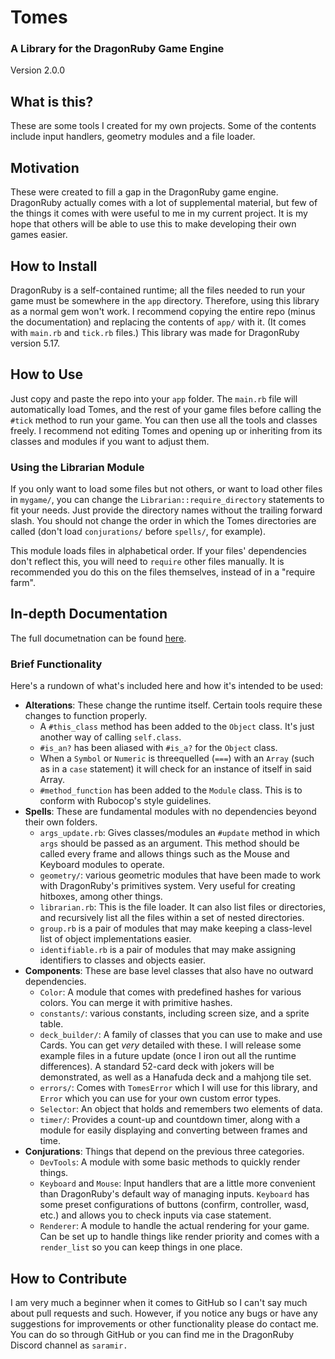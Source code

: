 # Tomes
### A Library for the DragonRuby Game Engine
Version 2.0.0

## What is this?
These are some tools I created for my own projects. Some of the contents include input handlers, geometry modules and a file loader. 

## Motivation
These were created to fill a gap in the DragonRuby game engine. DragonRuby actually comes with a lot of supplemental material, but few of the things it comes with were useful to me in my current project. It is my hope that others will be able to use this to make developing their own games easier.

## How to Install
DragonRuby is a self-contained runtime; all the files needed to run your game must be somewhere in the `app` directory. Therefore, using this library as a normal gem won't work. I recommend copying the entire repo (minus the documentation) and replacing the contents of `app/` with it. (It comes with `main.rb` and `tick.rb` files.) 
This library was made for DragonRuby version 5.17.

## How to Use
Just copy and paste the repo into your `app` folder. The `main.rb` file will automatically load Tomes, and the rest of your game files before calling the `#tick` method to run your game. You can then use all the tools and classes freely. I recommend not editing Tomes and opening up or inheriting from its classes and modules if you want to adjust them.

### Using the Librarian Module
If you only want to load some files but not others, or want to load other files in `mygame/`, you can change the `Librarian::require_directory` statements to fit your needs. Just provide the directory names without the trailing forward slash. You should not change the order in which the Tomes directories are called (don't load `conjurations/` before `spells/`, for example).

This module loads files in alphabetical order. If your files' dependencies don't reflect this, you will need to `require` other files manually. It is recommended you do this on the files themselves, instead of in a "require farm".

## In-depth Documentation
The full documetnation can be found [here](https://load-a.github.io/tomes/).

### Brief Functionality
Here's a rundown of what's included here and how it's intended to be used:

- **Alterations**: These change the runtime itself. Certain tools require these changes to function properly.
	- A `#this_class` method has been added to the `Object` class. It's just another way of calling `self.class`.
	- `#is_an?` has been aliased with `#is_a?` for the `Object` class.
	- When a `Symbol` or `Numeric` is threequelled (`===`) with an `Array` (such as in a `case` statement) it will check for an instance of itself in said Array.
	- `#method_function` has been added to the `Module` class. This is to conform with Rubocop's style guidelines.
- **Spells**: These are fundamental modules with no dependencies beyond their own folders.
	- `args_update.rb`: Gives classes/modules an `#update` method in which `args` should be passed as an argument. This method should be called every frame and allows things such as the Mouse and Keyboard modules to operate.
	- `geometry/`: various geometric modules that have been made to work with DragonRuby's primitives system. Very useful for creating hitboxes, among other things.
	- `librarian.rb`: This is the file loader. It can also list files or directories, and recursively list all the files within a set of nested directories.
	- `group.rb` is a pair of modules that may make keeping a class-level list of object implementations easier.
	- `identifiable.rb` is a pair of modules that may make assigning identifiers to classes and objects easier. 
- **Components**: These are base level classes that also have no outward dependencies.
	- `Color`: A module that comes with predefined hashes for various colors. You can merge it with primitive hashes.
	- `constants/`: various constants, including screen size, and a sprite table.
	- `deck_builder/`: A family of classes that you can use to make and use Cards. You can get *very* detailed with these. I will release some example files in a future update (once I iron out all the runtime differences). A standard 52-card deck with jokers will be demonstrated, as well as a Hanafuda deck and a mahjong tile set.
	- `errors/`: Comes with `TomesError` which I will use for this library, and `Error` which you can use for your own custom error types.
	- `Selector`: An object that holds and remembers two elements of data. 
	- `timer/`: Provides a count-up and countdown timer, along with a module for easily displaying and converting between frames and time.
- **Conjurations**: Things that depend on the previous three categories.
	- `DevTools`: A module with some basic methods to quickly render things.
	- `Keyboard` and `Mouse`: Input handlers that are a little more convenient than DragonRuby's default way of managing inputs. `Keyboard` has some preset configurations of buttons (confirm, controller, wasd, etc.) and allows you to check inputs via case statement.
	- `Renderer`: A module to handle the actual rendering for your game. Can be set up to handle things like render priority and comes with a `render_list` so you can keep things in one place.

## How to Contribute
I am very much a beginner when it comes to GitHub so I can't say much about pull requests and such. However, if you notice any bugs or have any suggestions for improvements or other functionality please do contact me. You can do so through GitHub or you can find me in the DragonRuby Discord channel as `saramir.`